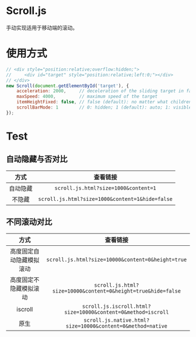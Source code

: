 # Scroll.js

手动实现适用于移动端的滚动。

# 使用方式

```js
// <div style="position:relative;overflow:hidden;">
//     <div id="target" style="position:relative;left:0;"></div>
// </div>
new Scroll(document.getElementById('target'), {
    acceleration: 2000,     // deceleration of the sliding target in fact
    maxSpeed: 4000,         // maximum speed of the target
    itemHeightFixed: false, // false (default): no matter what children are like; true: optimized if the target's each child is of a fixed height
    scrollBarMode: 1        // 0: hidden; 1 (default): auto; 1: visible
});
```

# Test

## 自动隐藏与否对比

| 方式 | 查看链接 |
| :---: | :---: |
| 自动隐藏 | `scroll.js.html?size=1000&content=1` |
| 不隐藏 | `scroll.js.html?size=1000&content=1&hide=false` |

## 不同滚动对比

| 方式 | 查看链接 |
| :---: | :---: |
| 高度固定自动隐藏模拟滚动 | `scroll.js.html?size=10000&content=0&height=true` |
| 高度固定不隐藏模拟滚动 | `scroll.js.html?size=10000&content=0&height=true&hide=false` |
| iscroll | `scroll.js.iscroll.html?size=10000&content=0&method=iscroll` |
| 原生 | `scroll.js.native.html?size=10000&content=0&method=native` |
